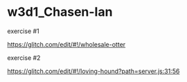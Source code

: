 # w3d1_Chasen-Ian

exercise #1

https://glitch.com/edit/#!/wholesale-otter

exercise #2

https://glitch.com/edit/#!/loving-hound?path=server.js:31:56

